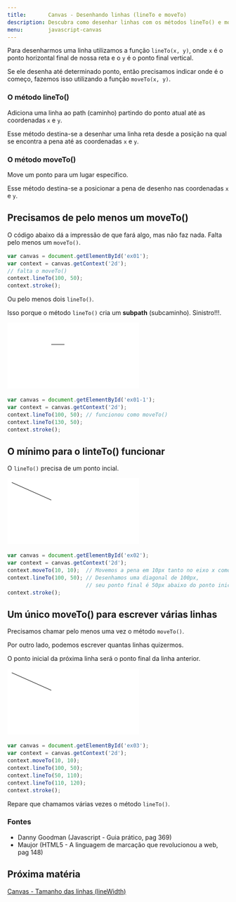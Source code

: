 ```yaml
---
title:       Canvas - Desenhando linhas (lineTo e moveTo)
description: Descubra como desenhar linhas com os métodos lineTo() e moveTo()
menu:        javascript-canvas
---
```



Para desenharmos uma linha utilizamos a função `lineTo(x, y)`, onde `x` é o ponto horizontal final de nossa reta e o `y`
é o ponto final vertical.

Se ele desenha até determinado ponto, então precisamos indicar onde é o começo, fazemos isso utilizando a função `moveTo(x, y)`.

### O método lineTo()

Adiciona uma linha ao path (caminho) partindo do ponto atual até as coordenadas `x` e `y`.

Esse método destina-se a desenhar uma linha reta desde a posição na qual se encontra a pena até as coordenadas `x` e `y`.


### O método moveTo()

Move um ponto para um lugar específico.

Esse método destina-se a posicionar a pena de desenho nas coordenadas `x` e `y`.
 


Precisamos de pelo menos um moveTo()
---

O código abaixo dá a impressão de que fará algo, mas não faz nada. Falta pelo menos um `moveTo()`.

```javascript
var canvas = document.getElementById('ex01');
var context = canvas.getContext('2d');
// falta o moveTo()
context.lineTo(100, 50);
context.stroke();
```

Ou pelo menos dois `lineTo()`.

Isso porque o método `lineTo()` cria um __subpath__ (subcaminho). Sinistro!!!.

<p><img src="canvas1.png" alt="fig exemplo de canvas" title="exemplo de canvas" class="canvas"/></p>

```javascript
var canvas = document.getElementById('ex01-1');
var context = canvas.getContext('2d');
context.lineTo(100, 50); // funcionou como moveTo()
context.lineTo(130, 50);
context.stroke();
```





O mínimo para o linteTo() funcionar
---

O `lineTo()` precisa de um ponto incial.

<p><img src="canvas2.png" alt="fig exemplo de canvas" title="exemplo de canvas" class="canvas"/></p>

```javascript
var canvas = document.getElementById('ex02');
var context = canvas.getContext('2d');
context.moveTo(10, 10);  // Movemos a pena em 10px tanto no eixo x como no eixo y
context.lineTo(100, 50); // Desenhamos uma diagonal de 100px,
                         // seu ponto final é 50px abaixo do ponto inicial
context.stroke();
```




Um único moveTo() para escrever várias linhas
---

Precisamos chamar pelo menos uma vez o método `moveTo()`.

Por outro lado, podemos escrever quantas linhas quizermos.

O ponto inicial da próxima linha será o ponto final da linha anterior.

<p><img src="canvas2.png" alt="fig exemplo de canvas" title="exemplo de canvas" class="canvas"/></p>

```javascript
var canvas = document.getElementById('ex03');
var context = canvas.getContext('2d');
context.moveTo(10, 10);
context.lineTo(100, 50);
context.lineTo(50, 110);
context.lineTo(110, 120);
context.stroke();
```

Repare que chamamos várias vezes o método `lineTo()`.


### Fontes

- Danny Goodman (Javascript - Guia prático, pag 369)
- Maujor (HTML5 - A linguagem de marcação que revolucionou a web, pag 148)



Próxima matéria
---

[Canvas - Tamanho das linhas (lineWidth)](/javascript/canvas/line-width/)
